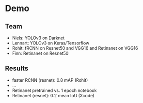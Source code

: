 # Demo
## Team
- Niels: YOLOv3 on Darknet
- Lennart: YOLOv3 on Keras/Tensorflow
- Rohit: fRCNN on Resnet50 and VGG16 and Retinanet on VGG16
- Finn: Retinanet on Resnet50

## Results
- faster RCNN (resnet): 0.8 mAP (Rohit)
- ...
- Retinanet pretrained vs. 1 epoch notebook
- Retinanet (resnet): 0.2 mean IoU (Xcode)
